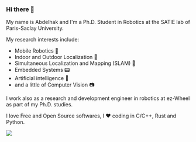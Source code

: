 ### Hi there 👋

My name is Abdelhak and I'm a Ph.D. Student in Robotics at the SATIE lab of Paris-Saclay University.

My research interests include:

- Mobile Robotics :robot:
- Indoor and Outdoor Localization :satellite:
- Simultaneous Localization and Mapping (SLAM) :car:
- Embedded Systems :pager:
- Artificial intelligence :ghost:
- and a little of Computer Vision :camera:

I work also as a research and development engineer in robotics at ez-Wheel as part of my Ph.D. studies.

I love Free and Open Source softwares, I :heart: coding in C/C++, Rust and Python.

<a href="https://github.com/abougouffa">
<img src="https://metrics.lecoq.io/abougouffa?base.metadata=0" />
</a>
